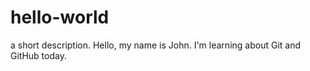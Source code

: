 # hello-world
a short description.
Hello, my name is John.  I'm learning about Git and GitHub today.
